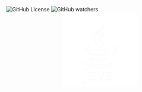 <div align="left">
  <img alt="GitHub License" src="https://img.shields.io/github/license/ADARIYA0/Pemrograman-Berorientasi-Objek-Java">
  <img alt="GitHub watchers" src="https://img.shields.io/github/watchers/ADARIYA0/Pemrograman-Berorientasi-Objek-Java?style=flat">
</div>

<div align="center">
  <img src="src/img/java.png" width="200">
</div>
